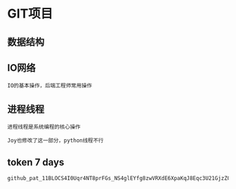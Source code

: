 # GIT项目

## 数据结构

## IO网络
    IO的基本操作，后端工程师常用操作

## 进程线程
    进程线程是系统编程的核心操作

    Joy也修改了这一部分，python线程不行

## token 7 days
    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